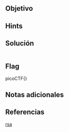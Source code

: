 # 

## Objetivo


## Hints



## Solución

```              
```


## Flag

picoCTF{}

## Notas adicionales


## Referencias

[rsa](https://simple.wikipedia.org/wiki/RSA_algorithm)